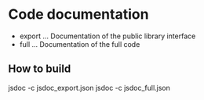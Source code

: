 # Code documentation

* export ... Documentation of the public library interface
* full ... Documentation of the full code

## How to build

jsdoc -c jsdoc_export.json
jsdoc -c jsdoc_full.json
